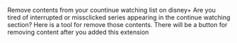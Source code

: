 Remove contents from your countinue watching list on disney+
Are you tired of interrupted or missclicked series appearing in the continue watching section? Here is a tool for remove those contents. There will be a button for removing content after you added this extension
